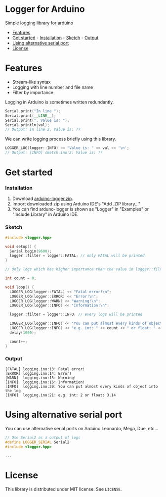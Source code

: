 # Logger for Arduino

Simple logging library for arduino

- [Features](#features)
- [Get started](#get-started)
		- [Installation](#installation)
		- [Sketch](#sketch)
		- [Output](#output)
- [Using alternative serial port](#using-alternative-serial-port)
- [License](#license)

# Features
- Stream-like syntax
- Logging with line number and file name
- Filter by importance

Logging in Arduino is sometimes written redundantly.

```cpp
Serial.print("In line ");
Serial.print(__LINE__);
Serial.print(", Value is: ");
Serial.println(val);
// Output: In line 2, Value is: ??
```

We can write logging process briefly using this library.

```cpp
LOGGER_LOG(logger::INFO) << "Value is: " << val << '\n';
// Output: [INFO] sketch.ino:2: Value is: ??
```


# Get started

### Installation

1. Download [arduino-logger.zip](https://github.com/coord-e/arduino-logger/archive/master.zip).
2. Import downloaded zip using Arduino IDE's "Add .ZIP library..."
3. You can find arduno-logger is shown as "Logger" in "Examples" or "Include Library" in Arduino IDE.

### Sketch

```cpp
#include <logger.hpp>

void setup() {
  Serial.begin(9600);
  logger::filter = logger::FATAL; // only FATAL will be printed
}

// Only logs which has higher importance than the value in logger::filter will be printed.

int count = 0;

void loop() {
  LOGGER_LOG(logger::FATAL) << "Fatal error!\n";
  LOGGER_LOG(logger::ERROR) << "Error!\n";
  LOGGER_LOG(logger::WARN) << "Warning!\n";
  LOGGER_LOG(logger::INFO) << "Information!\n";

  logger::filter = logger::INFO; // every logs will be printed

  LOGGER_LOG(logger::INFO) << "You can put almost every kinds of object into the log\n";
  LOGGER_LOG(logger::INFO) << "e.g. int: " << count << " or float: " << 3.14 << '\n';
  delay(1000);

  count++;
}
```

### Output

```
[FATAL]	logging.ino:13: Fatal error!
[ERROR]	logging.ino:14: Error!
[WARN]	logging.ino:15: Warning!
[INFO]	logging.ino:16: Information!
[INFO]	logging.ino:20: You can put almost every kinds of object into the log
[INFO]	logging.ino:21: e.g. int: 2 or float: 3.14
```

# Using alternative serial port

You can use alternative serial ports on Arduino Leonardo, Mega, Due, etc...

```cpp
// Use Serial2 as a output of logs
#define LOGGER_SERIAL Serial2
#include <logger.hpp>

...
```

# License
This library is distributed under MIT license.
See `LICENSE`.
